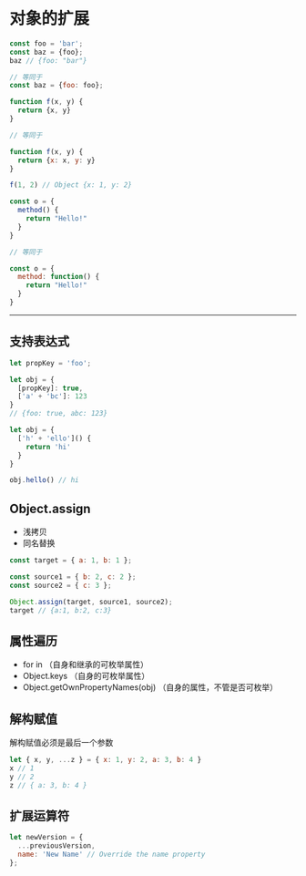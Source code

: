 # 对象的扩展

```js
const foo = 'bar';
const baz = {foo};
baz // {foo: "bar"}

// 等同于
const baz = {foo: foo};
```

```js
function f(x, y) {
  return {x, y}
}

// 等同于

function f(x, y) {
  return {x: x, y: y}
}

f(1, 2) // Object {x: 1, y: 2}
```

```js
const o = {
  method() {
    return "Hello!"
  }
}

// 等同于

const o = {
  method: function() {
    return "Hello!"
  }
}
```

---

## 支持表达式

```js
let propKey = 'foo';

let obj = {
  [propKey]: true,
  ['a' + 'bc']: 123
}
// {foo: true, abc: 123}
```

```js
let obj = {
  ['h' + 'ello']() {
    return 'hi'
  }
}

obj.hello() // hi
```

## Object.assign

- 浅拷贝
- 同名替换

```js
const target = { a: 1, b: 1 };

const source1 = { b: 2, c: 2 };
const source2 = { c: 3 };

Object.assign(target, source1, source2);
target // {a:1, b:2, c:3}
```

## 属性遍历

- for in （自身和继承的可枚举属性）
- Object.keys （自身的可枚举属性）
- Object.getOwnPropertyNames(obj) （自身的属性，不管是否可枚举）

## 解构赋值

解构赋值必须是最后一个参数

```js
let { x, y, ...z } = { x: 1, y: 2, a: 3, b: 4 }
x // 1
y // 2
z // { a: 3, b: 4 }
```

## 扩展运算符

```js
let newVersion = {
  ...previousVersion,
  name: 'New Name' // Override the name property
};
```
